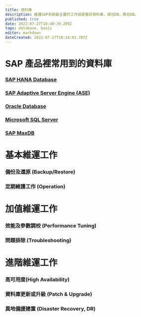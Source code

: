 ```yaml
---
title: 資料庫
description: 維護SAP系統最主要的工作就是看好資料庫，成也DB，敗也DB。
published: true
date: 2022-07-27T10:40:39.289Z
tags: database, basis
editor: markdown
dateCreated: 2022-07-27T10:14:01.767Z
---
```


# SAP 產品裡常用到的資料庫
### [SAP HANA Database](/home/basis/dbs/hana)
### [SAP Adaptive Server Engine (ASE)](/home/basis/dbs/ase)
### [Oracle Database](/home/basis/dbs/oracle)
### [Microsoft SQL Server](/home/basis/dbs/mssql)
### [SAP MaxDB](/home/basis/dbs/maxdb)

# 基本維運工作
### 備份及還原 (Backup/Restore)
### 定期維護工作 (Operation)

# 加值維運工作
### 效能及參數調校 (Performance Tuning)
### 問題排除 (Troubleshooting)

# 進階維運工作
### 高可用度(High Availability)
### 資料庫更新或升級 (Patch & Upgrade)
### 異地備援建置 (Disaster Recovery, DR)



